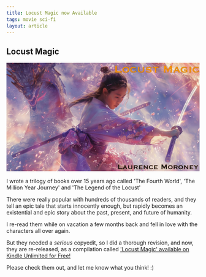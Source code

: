 ```yaml
---
title: Locust Magic now Available
tags: movie sci-fi
layout: article
---
```



## Locust Magic

![Locust Magic Cover](/assets/locustmagic-cover.jpeg)

I wrote a trilogy of books over 15 years ago called 'The Fourth World', 'The Million Year Journey' and 'The Legend of the Locust'

There were really popular with hundreds of thousands of readers, and they tell an epic tale that starts innocently enough, but rapidly becomes an existential and epic story about the past, present, and future of humanity. 

I re-read them while on vacation a few months back and fell in love with the characters all over again. 

But they needed a *serious* copyedit, so I did a thorough revision, and now, they are re-released, as a compilation called ['Locust Magic' available on Kindle Unlimited for Free!](https://amzn.to/4edB3ec) 

Please check them out, and let me know what you think! :)


